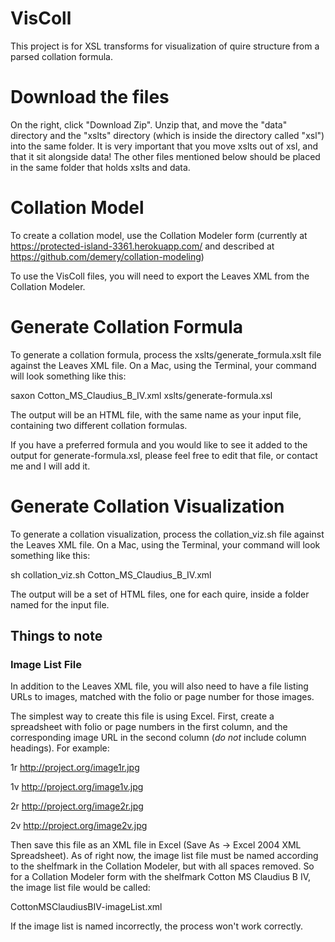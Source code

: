 VisColl
=======

This project is for XSL transforms for visualization of quire structure  from
a parsed collation formula. 

# Download the files

On the right, click "Download Zip". Unzip that, and move the "data" directory and the "xslts" directory (which is inside the directory called "xsl") into the same folder. It is very important that you move xslts out of xsl, and that it sit alongside data! The other files mentioned below should be placed in the same folder that holds xslts and data.

# Collation Model

To create a collation model, use the Collation Modeler form (currently at https://protected-island-3361.herokuapp.com/ and described at https://github.com/demery/collation-modeling)

To use the VisColl files, you will need to export the Leaves XML from the Collation Modeler.

# Generate Collation Formula

To generate a collation formula, process the xslts/generate_formula.xslt file against the Leaves XML file. On a Mac, using the Terminal, your command will look something like this:

saxon Cotton_MS_Claudius_B_IV.xml xslts/generate-formula.xsl

The output will be an HTML file, with the same name as your input file, containing two different collation formulas.

If you have a preferred formula and you would like to see it added to the output for generate-formula.xsl, please feel free to edit that file, or contact me and I will add it.

# Generate Collation Visualization

To generate a collation visualization, process the collation_viz.sh file against the Leaves XML file. On a Mac, using the Terminal, your command will look something like this:

sh collation_viz.sh Cotton_MS_Claudius_B_IV.xml

The output will be a set of HTML files, one for each quire, inside a folder named for the input file.

## Things to note
### Image List File

In addition to the Leaves XML file, you will also need to have a file listing URLs to images, matched with the folio or page number for those images. 

The simplest way to create this file is using Excel. First, create a spreadsheet with folio or page numbers in the first column, and the corresponding image URL in the second column (*do not* include column headings). For example:

1r http://project.org/image1r.jpg

1v http://project.org/image1v.jpg

2r http://project.org/image2r.jpg

2v http://project.org/image2v.jpg

Then save this file as an XML file in Excel (Save As -> Excel 2004 XML Spreadsheet). As of right now, the image list file must be named according to the shelfmark in the Collation Modeler, but with all spaces removed. So for a Collation Modeler form with the shelfmark Cotton MS Claudius B IV, the image list file would be called:

CottonMSClaudiusBIV-imageList.xml

If the image list is named incorrectly, the process won't work correctly.



